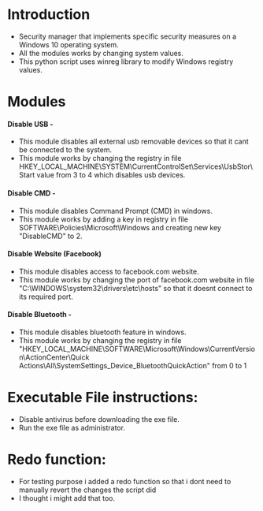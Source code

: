 
# Introduction
- Security manager that implements specific security measures on a Windows 10 operating system.
- All the modules works by changing system values.
- This python script uses winreg library to modify Windows registry values.

# Modules 
#### Disable USB - 
  - This module disables all external usb removable devices so that it cant be connected to the system.
  - This module works by changing the registry in file HKEY_LOCAL_MACHINE\SYSTEM\CurrentControlSet\Services\UsbStor\Start value from 3 to 4 which disables usb devices.

#### Disable CMD - 
  - This module disables Command Prompt (CMD) in windows.
  - This module works by adding a key in registry in file SOFTWARE\Policies\Microsoft\Windows and creating new key "DisableCMD" to 2.

#### Disable Website (Facebook)
  - This module disables access to facebook.com website.
  - This module works by changing the port of facebook.com website in file "C:\WINDOWS\system32\drivers\etc\hosts" so that it doesnt connect to its required port.

#### Disable Bluetooth - 
  - This module disables bluetooth feature in windows.
  - This module works by changing the registry in file "HKEY_LOCAL_MACHINE\SOFTWARE\Microsoft\Windows\CurrentVersion\ActionCenter\Quick Actions\All\SystemSettings_Device_BluetoothQuickAction" from 0 to 1


# Executable File instructions:
  - Disable antivirus before downloading the exe file.
  - Run the exe file as administrator.


# Redo function:
  - For testing purpose i added a redo function so that i dont need to manually revert the changes the script did
  - I thought i might add that too. 

